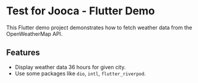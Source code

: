 # Test for Jooca - Flutter Demo

This Flutter demo project demonstrates how to fetch weather data from the OpenWeatherMap API.

## Features

- Display weather data 36 hours for given city.
- Use some packages like `dio`, `intl`, `flutter_riverpod`.